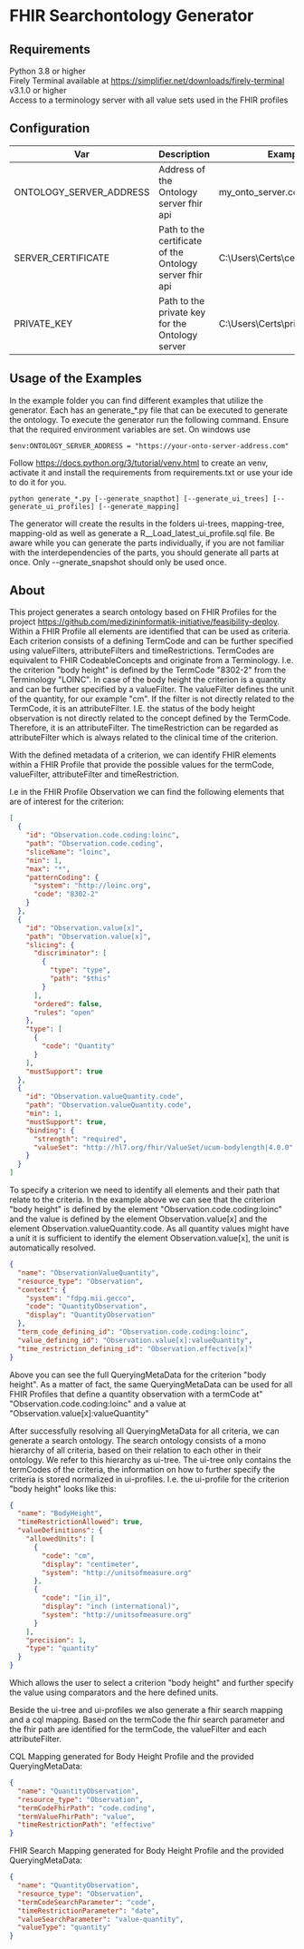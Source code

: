 # FHIR Searchontology Generator

## Requirements

Python 3.8 or higher \
Firely Terminal available at https://simplifier.net/downloads/firely-terminal v3.1.0 or higher  \
Access to a terminology server with all value sets used in the FHIR profiles

## Configuration

| Var | Description | Example |
|--------|-------------|---------|
|ONTOLOGY_SERVER_ADDRESS | Address of the Ontology server fhir api| my_onto_server.com/fhir
|SERVER_CERTIFICATE | Path to the certificate of the Ontology server fhir api| C:\Users\Certs\certificate.pem
|PRIVATE_KEY | Path to the private key for the Ontology server | C:\Users\Certs\private_key.pem

## Usage of the Examples
In the example folder you can find different examples that utilize the generator. Each has an generate_*.py file that
can be executed to generate the ontology. 
To execute the generator run the following command. Ensure that the required environment variables are set. On windows use 
```shell
$env:ONTOLOGY_SERVER_ADDRESS = "https://your-onto-server-address.com"
```

Follow https://docs.python.org/3/tutorial/venv.html to create an venv, activate it and install the requirements from requirements.txt or use your ide to do it for you.

```shell
python generate_*.py [--generate_snapthot] [--generate_ui_trees] [--generate_ui_profiles] [--generate_mapping]
```

The generator will create the results in the folders ui-trees, mapping-tree, mapping-old as well as generate a 
R__Load_latest_ui_profile.sql file. Be aware while you can generate the parts individually, if you are not familiar with
the interdependencies of the parts, you should generate all parts at once. Only --gnerate_snapshot should only be used 
once.


## About

This project generates a search ontology based on FHIR Profiles for the
project https://github.com/medizininformatik-initiative/feasibility-deploy. Within a FHIR Profile all elements are
identified that can be used as criteria. Each criterion consists of a defining TermCode and can be further specified
using valueFilters, attributeFilters and timeRestrictions. TermCodes are equivalent to FHIR CodeableConcepts and
originate from a Terminology. I.e. the criterion "body height" is defined by the TermCode "8302-2" from the
Terminology "LOINC". In case of the body height the criterion is a quantity and can be further specified by a
valueFilter. The valueFilter defines the unit of the quantity, for our example "cm". If the filter is not directly
related to the TermCode, it is an attributeFilter. I.E. the status of the body height observation is not directly
related to the concept defined by the TermCode. Therefore, it is an attributeFilter. The timeRestriction can be regarded
as attributeFilter which is always related to the clinical time of the criterion.

With the defined metadata of a criterion, we can identify FHIR elements within a FHIR Profile that provide the possible
values for the termCode, valueFilter, attributeFilter and timeRestriction.

I.e in the FHIR Profile Observation we can find the following elements that are of interest for the criterion:

```json
[
  {
    "id": "Observation.code.coding:loinc",
    "path": "Observation.code.coding",
    "sliceName": "loinc",
    "min": 1,
    "max": "*",
    "patternCoding": {
      "system": "http://loinc.org",
      "code": "8302-2"
    }
  },
  {
    "id": "Observation.value[x]",
    "path": "Observation.value[x]",
    "slicing": {
      "discriminator": [
        {
          "type": "type",
          "path": "$this"
        }
      ],
      "ordered": false,
      "rules": "open"
    },
    "type": [
      {
        "code": "Quantity"
      }
    ],
    "mustSupport": true
  },
  {
    "id": "Observation.valueQuantity.code",
    "path": "Observation.valueQuantity.code",
    "min": 1,
    "mustSupport": true,
    "binding": {
      "strength": "required",
      "valueSet": "http://hl7.org/fhir/ValueSet/ucum-bodylength|4.0.0"
    }
  }
]
```

To specify a criterion we need to identify all elements and their path that relate to the criteria. In the example above
we can see that the criterion "body height" is defined by the element "Observation.code.coding:loinc" and the value is
defined by the element Observation.value[x] and the element Observation.valueQuantity.code. As all quantity values might
have a unit it is sufficient to identify the element Observation.value[x], the unit is automatically resolved.

```json
{
  "name": "ObservationValueQuantity",
  "resource_type": "Observation",
  "context": {
    "system": "fdpg.mii.gecco",
    "code": "QuantityObservation",
    "display": "QuantityObservation"
  },
  "term_code_defining_id": "Observation.code.coding:loinc",
  "value_defining_id": "Observation.value[x]:valueQuantity",
  "time_restriction_defining_id": "Observation.effective[x]"
}
```

Above you can see the full QueryingMetaData for the criterion "body height". As a matter of fact, the same
QueryingMetaData can be used for all FHIR Profiles that define a quantity observation with a termCode at"
"Observation.code.coding:loinc" and a value at "Observation.value[x]:valueQuantity"

After successfully resolving all QueryingMetaData for all criteria, we can generate a search ontology. The search
ontology consists of a mono hierarchy of all criteria, based on their relation to each other in their ontology. We refer
to this hierarchy as ui-tree. The ui-tree only contains the termCodes of the criteria, the information on how to further
specify the criteria is stored normalized in ui-profiles. I.e. the ui-profile for the criterion "body height" looks like
this:

```json
{
  "name": "BodyHeight",
  "timeRestrictionAllowed": true,
  "valueDefinitions": {
    "allowedUnits": [
      {
        "code": "cm",
        "display": "centimeter",
        "system": "http://unitsofmeasure.org"
      },
      {
        "code": "[in_i]",
        "display": "inch (international)",
        "system": "http://unitsofmeasure.org"
      }
    ],
    "precision": 1,
    "type": "quantity"
  }
}
```

Which allows the user to select a criterion "body height" and further specify the value using comparators and the here
defined units.

Beside the ui-tree and ui-profiles we also generate a fhir search mapping and a cql mapping. Based on the termCode the
fhir search parameter and the fhir path are identified for the termCode, the valueFilter and each attributeFilter.

CQL Mapping generated for Body Height Profile and the provided QueryingMetaData:

```json
{
  "name": "QuantityObservation",
  "resource_type": "Observation",
  "termCodeFhirPath": "code.coding",
  "termValueFhirPath": "value",
  "timeRestrictionPath": "effective"
}
```

FHIR Search Mapping generated for Body Height Profile and the provided QueryingMetaData:

```json
{
  "name": "QuantityObservation",
  "resource_type": "Observation",
  "termCodeSearchParameter": "code",
  "timeRestrictionParameter": "date",
  "valueSearchParameter": "value-quantity",
  "valueType": "quantity"
}
```

